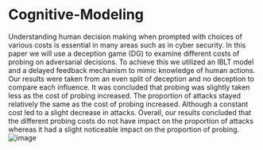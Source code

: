 # Cognitive-Modeling

Understanding human decision making when prompted with choices of various costs is essential in many areas such as in cyber security. 
In this paper we will use a deception game (DG) to examine different costs of probing on adversarial decisions. To achieve this we utilized
an IBLT model and a delayed feedback mechanism to mimic knowledge of human actions. Our results were taken from an even split of deception 
and no deception to compare each influence. It was concluded that probing was slightly taken less as the cost of probing increased. 
The proportion of attacks stayed relatively the same as the cost of probing increased. Although a constant cost led to a slight decrease
in attacks. Overall, our results concluded that the different  probing costs do not have impact on the proportion of attacks whereas it 
had a slight noticeable impact on the proportion of probing.
![image](https://github.com/MDABUSAYED/Cognitive-Modeling/assets/15192980/c59a8c0e-634d-463e-a088-402319f78b41)
